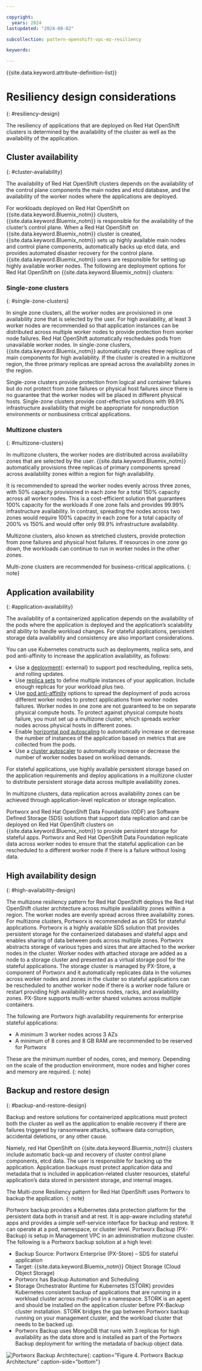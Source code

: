 ```yaml
---

copyright:
  years: 2024
lastupdated: "2024-08-02"

subcollection: pattern-openshift-vpc-mz-resiliency

keywords:

---
```


{{site.data.keyword.attribute-definition-list}}

# Resiliency design considerations
{: #resiliency-design}

The resiliency of applications that are deployed on Red Hat OpenShift clusters is determined by the availability of the cluster as well as the availability of the application.

## Cluster availability
{: #cluster-availability}

The availability of Red Hat OpenShift clusters depends on the availability of the control plane components the main nodes and etcd database, and the availability of the worker nodes where the applications are deployed.

For workloads deployed on Red Hat OpenShift on {{site.data.keyword.Bluemix_notm}} clusters, {{site.data.keyword.Bluemix_notm}} is responsible for the availability of the cluster’s control plane. When a Red Hat OpenShift on {{site.data.keyword.Bluemix_notm}} cluster is created, {{site.data.keyword.Bluemix_notm}} sets up highly available main nodes and control plane components, automatically backs up etcd data, and provides automated disaster recovery for the control plane. {{site.data.keyword.Bluemix_notm}} users are responsible for setting up highly available worker nodes. The following are deployment options for Red Hat OpenShift on {{site.data.keyword.Bluemix_notm}} clusters:

### Single-zone clusters
{: #single-zone-clusters}

In single zone clusters, all the worker nodes are provisioned in one availability zone that is selected by the user. For high availability, at least 3 worker nodes are recommended so that application instances can be distributed across multiple worker nodes to provide protection from worker node failures. Red Hat OpenShift automatically reschedules pods from unavailable worker nodes. In single-zone clusters, {{site.data.keyword.Bluemix_notm}} automatically creates three replicas of main components for high availability. If the cluster is created in a multizone region, the three primary replicas are spread across the availability zones in the region.

Single-zone clusters provide protection from logical and container failures but do not protect from zone failures or physical host failures since there is no guarantee that the worker nodes will be placed in different physical hosts. Single-zone clusters provide cost-effective solutions with 99.9% infrastructure availability that might be appropriate for nonproduction environments or nonbusiness critical applications.

### Multizone clusters
{: #multizone-clusters}

In multizone clusters, the worker nodes are distributed across availability zones that are selected by the user. {{site.data.keyword.Bluemix_notm}} automatically provisions three replicas of primary components spread across availability zones within a region for high availability.

It is recommended to spread the worker nodes evenly across three zones, with 50% capacity provisioned in each zone for a total 150% capacity across all worker nodes. This is a cost-efficient solution that guarantees 100% capacity for the workloads if one zone fails and provides 99.99% infrastructure availability. In contrast, spreading the nodes across two zones would require 100% capacity in each zone for a total capacity of 200% vs 150% and would offer only 99.9% infrastructure availability.

Multizone clusters, also known as stretched clusters, provide protection from zone failures and physical host failures. If resources in one zone go down, the workloads can continue to run in worker nodes in the other zones.

Multi-zone clusters are recommended for business-critical applications.
{: note}

## Application availability
{: #application-availability}

The availability of a containerized application depends on the availability of the pods where the application is deployed and the application’s scalability and ability to handle workload changes. For stateful applications, persistent storage data availability and consistency are also important considerations.

You can use Kubernetes constructs such as deployments, replica sets, and pod anti-affinity to increase the application availability, as follows:

- Use a [deployment](https://kubernetes.io/docs/concepts/workloads/controllers/deployment/){: external} to support pod rescheduling, replica sets, and rolling updates.
- Use [replica sets](/docs/openshift?topic=openshift-app#replicaset) to define multiple instances of your application. Include enough replicas for your workload plus two.
- Use [pod anti-affinity](/docs/openshift?topic=openshift-app#affinity) options to spread the deployment of pods across different worker nodes to protect applications from worker nodes failures. Worker nodes in one zone are not guaranteed to be on separate physical compute hosts. To protect against physical compute hosts failure, you must set up a multizone cluster, which spreads worker nodes across physical hosts in different zones.
- Enable [horizontal pod autoscaling](/docs/openshift?topic=openshift-update_app#app_scaling) to automatically increase or decrease the number of instances of the application based on metrics that are collected from the pods.
- Use a [cluster autoscaler](/docs/openshift?topic=openshift-cluster-scaling-classic-vpc&interface=ui) to automatically increase or decrease the number of worker nodes based on workload demands.

For stateful applications, use highly available persistent storage based on the application requirements and deploy applications in a multizone cluster to distribute persistent storage data across multiple availability zones.

In multizone clusters, data replication across availability zones can be achieved through application-level replication or storage replication.

Portworx and Red Hat OpenShift Data Foundation (ODF) are Software Defined Storage (SDS) solutions that support data replication and can be deployed on Red Hat OpenShift clusters on {{site.data.keyword.Bluemix_notm}} to provide persistent storage for stateful apps. Portworx and Red Hat OpenShift Data Foundation replicate data across worker nodes to ensure that the stateful application can be rescheduled to a different worker node if there is a failure without losing data.

## High availability design
{: #high-availability-design}

The multizone resiliency pattern for Red Hat OpenShift deploys the Red Hat OpenShift cluster architecture across multiple availability zones within a region. The worker nodes are evenly spread across three availability zones. For multizone clusters, Portworx is recommended as an SDS for stateful applications. Portworx is a highly available SDS solution that provides persistent storage for the containerized databases and stateful apps and enables sharing of data between pods across multiple zones. Portworx abstracts storage of various types and sizes that are attached to the worker nodes in the cluster. Worker nodes with attached storage are added as a node to a storage cluster and presented as a virtual storage pool for the stateful applications. The storage cluster is managed by PX-Store, a component of Portworx and it automatically replicates data in the volumes across worker nodes and zones in the cluster so stateful applications can be rescheduled to another worker node if there is a worker node failure or restart providing high availability across nodes, racks, and availability zones. PX-Store supports multi-writer shared volumes across multiple containers.

The following are Portworx high availability requirements for enterprise stateful applications:

- A minimum 3 worker nodes across 3 AZs
- A minimum of 8 cores and 8 GB RAM are recommended to be reserved for Portworx  
    
These are the minimum number of nodes, cores, and memory. Depending on the scale of the production environment, more nodes and higher cores and memory are required.
{: note}

## Backup and restore design
{: #backup-and-restore-design}

Backup and restore solutions for containerized applications must protect both the cluster as well as the application to enable recovery if there are failures triggered by ransomware attacks, software data corruption, accidental deletions, or any other cause.

Namely, red Hat OpenShift on {{site.data.keyword.Bluemix_notm}} clusters include automatic back-up and recovery of cluster control plane components, etcd data. The user is responsible for backing up the application. Application backups must protect application data and metadata that is included in application-related cluster resources, stateful application’s data stored in persistent storage, and internal images.

The Multi-zone Resiliency pattern for Red Hat OpenShift uses Portworx to backup the application.
{: note}

Portworx backup provides a Kubernetes data protection platform for the persistent data both in transit and at rest. It is app-aware including stateful apps and provides a simple self-service interface for backup and restore. It can operate at a pod, namespace, or cluster level. Portworx Backup (PX-Backup) is setup in Management VPC in an administration mutizone cluster. The following is a Portworx backup solution at a high level:

- Backup Source: Portworx Enterprise (PX-Store) – SDS for stateful application
- Target: {{site.data.keyword.Bluemix_notm}} Object Storage (Cloud Object Storage)
- Portworx has Backup Automation and Scheduling
- Storage Orchestrator Runtime for Kubernetes (STORK) provides Kubernetes consistent backup of applications that are running in a workload cluster across multi-pod in a namespace. STORK is an agent and should be installed on the application cluster before PX-Backup cluster installation. STORK bridges the gap between Portworx backup running on your management cluster, and the workload cluster that needs to be backed up.
- Portworx Backup uses MongoDB that runs with 3 replicas for high availability as the data store and is installed as part of the Portworx Backup deployment for writing the metadata of backup object data.

![Portworx Backup Architecture](image/Portworx.svg){: caption="Figure 4. Portworx Backup Architecture" caption-side="bottom"}
